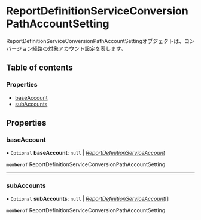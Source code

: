 # ReportDefinitionServiceConversionPathAccountSetting


<div lang=\"ja\"> ReportDefinitionServiceConversionPathAccountSettingオブジェクトは、コンバージョン経路の対象アカウント設定を表します。 </div> 

## Table of contents

### Properties

- [baseAccount](reportdefinitionserviceconversionpathaccountsetting.md#baseaccount)
- [subAccounts](reportdefinitionserviceconversionpathaccountsetting.md#subaccounts)

## Properties

### baseAccount

• `Optional` **baseAccount**: ``null`` \| [*ReportDefinitionServiceAccount*](reportdefinitionserviceaccount.md)

**`memberof`** ReportDefinitionServiceConversionPathAccountSetting

___

### subAccounts

• `Optional` **subAccounts**: ``null`` \| [*ReportDefinitionServiceAccount*](reportdefinitionserviceaccount.md)[]

**`memberof`** ReportDefinitionServiceConversionPathAccountSetting
